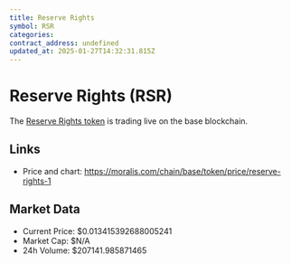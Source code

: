 ```yaml
---
title: Reserve Rights
symbol: RSR
categories: 
contract_address: undefined
updated_at: 2025-01-27T14:32:31.815Z
---
```


# Reserve Rights (RSR)
The [Reserve Rights token](https://moralis.com/chain/base/token/price/reserve-rights-1) is trading live on the base blockchain.

## Links
- Price and chart: https://moralis.com/chain/base/token/price/reserve-rights-1

## Market Data
- Current Price: $0.013415392688005241
- Market Cap: $N/A
- 24h Volume: $207141.985871465
